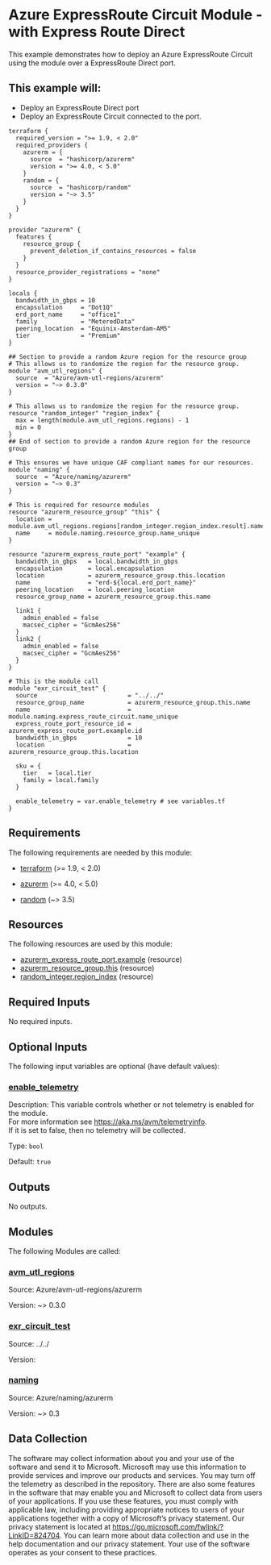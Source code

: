 <!-- BEGIN_TF_DOCS -->
# Azure ExpressRoute Circuit Module - with Express Route Direct

This example demonstrates how to deploy an Azure ExpressRoute Circuit using the module over a ExpressRoute Direct port.

## This example will:
 - Deploy an ExpressRoute Direct port
 - Deploy an ExpressRoute Circuit connected to the port.

```hcl
terraform {
  required_version = ">= 1.9, < 2.0"
  required_providers {
    azurerm = {
      source  = "hashicorp/azurerm"
      version = ">= 4.0, < 5.0"
    }
    random = {
      source  = "hashicorp/random"
      version = "~> 3.5"
    }
  }
}

provider "azurerm" {
  features {
    resource_group {
      prevent_deletion_if_contains_resources = false
    }
  }
  resource_provider_registrations = "none"
}

locals {
  bandwidth_in_gbps = 10
  encapsulation     = "Dot1Q"
  erd_port_name     = "office1"
  family            = "MeteredData"
  peering_location  = "Equinix-Amsterdam-AM5"
  tier              = "Premium"
}

## Section to provide a random Azure region for the resource group
# This allows us to randomize the region for the resource group.
module "avm_utl_regions" {
  source  = "Azure/avm-utl-regions/azurerm"
  version = "~> 0.3.0"
}

# This allows us to randomize the region for the resource group.
resource "random_integer" "region_index" {
  max = length(module.avm_utl_regions.regions) - 1
  min = 0
}
## End of section to provide a random Azure region for the resource group

# This ensures we have unique CAF compliant names for our resources.
module "naming" {
  source  = "Azure/naming/azurerm"
  version = "~> 0.3"
}

# This is required for resource modules
resource "azurerm_resource_group" "this" {
  location = module.avm_utl_regions.regions[random_integer.region_index.result].name
  name     = module.naming.resource_group.name_unique
}

resource "azurerm_express_route_port" "example" {
  bandwidth_in_gbps   = local.bandwidth_in_gbps
  encapsulation       = local.encapsulation
  location            = azurerm_resource_group.this.location
  name                = "erd-${local.erd_port_name}"
  peering_location    = local.peering_location
  resource_group_name = azurerm_resource_group.this.name

  link1 {
    admin_enabled = false
    macsec_cipher = "GcmAes256"
  }
  link2 {
    admin_enabled = false
    macsec_cipher = "GcmAes256"
  }
}

# This is the module call
module "exr_circuit_test" {
  source                         = "../../"
  resource_group_name            = azurerm_resource_group.this.name
  name                           = module.naming.express_route_circuit.name_unique
  express_route_port_resource_id = azurerm_express_route_port.example.id
  bandwidth_in_gbps              = 10
  location                       = azurerm_resource_group.this.location

  sku = {
    tier   = local.tier
    family = local.family
  }

  enable_telemetry = var.enable_telemetry # see variables.tf
}
```

<!-- markdownlint-disable MD033 -->
## Requirements

The following requirements are needed by this module:

- <a name="requirement_terraform"></a> [terraform](#requirement\_terraform) (>= 1.9, < 2.0)

- <a name="requirement_azurerm"></a> [azurerm](#requirement\_azurerm) (>= 4.0, < 5.0)

- <a name="requirement_random"></a> [random](#requirement\_random) (~> 3.5)

## Resources

The following resources are used by this module:

- [azurerm_express_route_port.example](https://registry.terraform.io/providers/hashicorp/azurerm/latest/docs/resources/express_route_port) (resource)
- [azurerm_resource_group.this](https://registry.terraform.io/providers/hashicorp/azurerm/latest/docs/resources/resource_group) (resource)
- [random_integer.region_index](https://registry.terraform.io/providers/hashicorp/random/latest/docs/resources/integer) (resource)

<!-- markdownlint-disable MD013 -->
## Required Inputs

No required inputs.

## Optional Inputs

The following input variables are optional (have default values):

### <a name="input_enable_telemetry"></a> [enable\_telemetry](#input\_enable\_telemetry)

Description: This variable controls whether or not telemetry is enabled for the module.  
For more information see <https://aka.ms/avm/telemetryinfo>.  
If it is set to false, then no telemetry will be collected.

Type: `bool`

Default: `true`

## Outputs

No outputs.

## Modules

The following Modules are called:

### <a name="module_avm_utl_regions"></a> [avm\_utl\_regions](#module\_avm\_utl\_regions)

Source: Azure/avm-utl-regions/azurerm

Version: ~> 0.3.0

### <a name="module_exr_circuit_test"></a> [exr\_circuit\_test](#module\_exr\_circuit\_test)

Source: ../../

Version:

### <a name="module_naming"></a> [naming](#module\_naming)

Source: Azure/naming/azurerm

Version: ~> 0.3

<!-- markdownlint-disable-next-line MD041 -->
## Data Collection

The software may collect information about you and your use of the software and send it to Microsoft. Microsoft may use this information to provide services and improve our products and services. You may turn off the telemetry as described in the repository. There are also some features in the software that may enable you and Microsoft to collect data from users of your applications. If you use these features, you must comply with applicable law, including providing appropriate notices to users of your applications together with a copy of Microsoft’s privacy statement. Our privacy statement is located at <https://go.microsoft.com/fwlink/?LinkID=824704>. You can learn more about data collection and use in the help documentation and our privacy statement. Your use of the software operates as your consent to these practices.
<!-- END_TF_DOCS -->